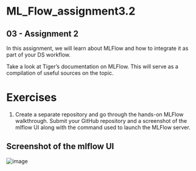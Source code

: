 # ML_Flow_assignment3.2

## 03 - Assignment 2

In this assignment, we will learn about MLFlow and how to integrate it as part of your DS workflow.

Take a look at Tiger’s documentation on MLFlow. This will serve as a compilation of useful sources on the topic.

# Exercises
1. Create a separate repository and go through the hands-on MLFlow walkthrough. Submit your GitHub repository and a screenshot of the mlflow UI along with the command used to launch the MLFlow server.


## Screenshot of the mlflow UI

![image](https://github.com/HemanthBurle/ML_Flow_assignment3.2/assets/101197659/ce85bfc4-e860-4ae7-a6aa-577ba8a0e187)

